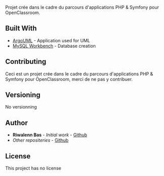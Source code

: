 Projet crée dans le cadre du parcours d'applications PHP & Symfony pour OpenClassroom.

## Built With

* [ArgoUML](http://argouml.tigris.org/) - Application used for UML
* [MySQL Workbench](https://dev.mysql.com/doc/workbench/en/) - Database creation

## Contributing

Ceci est un projet crée dans le cadre du parcours d'applications PHP & Symfony pour OpenClassroom, merci de ne pas y contribuer.

## Versioning

No versionning

## Author

* **Riwalenn Bas** - *Initial work* - [Github](https://github.com/riwalenn)
* *Other repositeries* - [Github](https://github.com/riwalenn?tab=repositories)

## License

This project has no license
